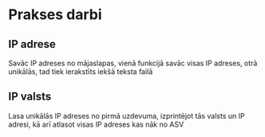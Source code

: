 # Prakses darbi

## IP adrese

Savāc IP adreses no mājaslapas, vienā funkcijā savāc visas IP adreses, otrā unikālās, tad tiek ierakstīts iekšā teksta failā

## IP valsts

Lasa unikālās IP adreses no pirmā uzdevuma, izprintējot tās valsts un IP adresi, kā arī atlasot visas IP adreses kas nāk no ASV 
